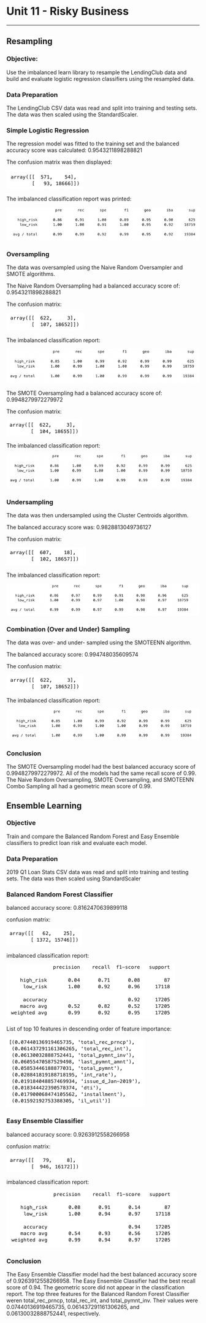 # Unit 11 - Risky Business

------------------

## Resampling


### **Objective:**

Use the imbalanced learn library to resample the LendingClub data and build and evaluate logistic regression classifiers using the resampled data.

### **Data Preparation**

The LendingClub CSV data was read and split into training and testing sets.  The data was then scaled using the StandardScaler.

### **Simple Logistic Regression**

The regression model was fitted to the training set and the balanced accuracy score was calculated: 0.9543211898288821

The confusion matrix was then displayed:

![](images/simple_regression_confusion_matrix.png)

The imbalanced classification report was printed:

![](images/simple_classification_report.png)

### **Oversampling**

The data was oversampled using the Naive Random Oversampler and SMOTE algorithms.

The Naive Random Oversampling had a balanced accuracy score of: 0.9543211898288821

The confusion matrix:

![](images/naive-random-confusion.png)

The imbalanced classification report:

![](images/naive-random-imbalanced.png)

The SMOTE Oversampling had a balanced accuracy score of: 0.9948279972279972

The confusion matrix:

![](images/smote-confusion.png)

The imbalanced classification report:

![](images/smote-imbalanced.png)

### **Undersampling**

The data was then undersampled using the Cluster Centroids algorithm.

The balanced accuracy score was: 0.9828813049736127

The confusion matrix:

![](images/cluster-confusion.png)

The imbalanced classification report:

![](images/cluster-imbalanced.png)


### **Combination (Over and Under) Sampling**

The data was over- and under- sampled using the SMOTEENN algorithm.

The balanced accuracy score: 0.994748035609574

The confusion matrix:

![](images/smoteenn-confusion.png)

The imbalanced classification report:

![](images/smoteenn-imbalanced.png)


### **Conclusion**

The SMOTE Oversampling model had the best balanced accuracy score of 0.9948279972279972.  All of the models had the same recall score of 0.99.  The Naive Random Oversampling, SMOTE Oversampling, and SMOTEENN Combo Sampling all had a geometric mean score of 0.99.


## Ensemble Learning

### **Objective**
Train and compare the Balanced Random Forest and Easy Ensemble classifiers to predict loan risk and evaluate each model. 

### **Data Preparation**
2019 Q1 Loan Stats CSV data was read and split into training and testing sets.  The data was then scaled using StandardScaler

### **Balanced Random Forest Classifier**
balanced accuracy score: 0.8162470639899118

confusion matrix: 

![](images/brf-confusion.png)

imbalanced classification report: 

![](images/brf-imbalanced.png)

List of top 10 features in descending order of feature importance: 

![](images/brf-feature-importance.png)


### **Easy Ensemble Classifier**
balanced accuracy score: 0.9263912558266958

confusion matrix: 

![](images/easy-confusion.png)


imbalanced classification report: 

![](images/easy-imbalanced.png)

### **Conclusion**

The Easy Ensemble Classifier model had the best balanced accuracy score of 0.9263912558266958.    The Easy Ensemble Classifier had the best recall score of 0.94.      The geometric score did not appear in the classification report.    The top three features for the Balanced Random Forest Classifier weren total_rec_prncp, total_rec_int, and total_pymnt_inv.  Their values were 0.07440136919465735, 0.061437291161306265, and 0.06130032888752441, respectively.
